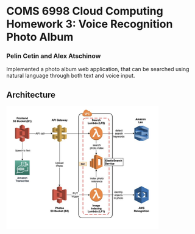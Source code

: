 # COMS 6998 Cloud Computing Homework 3: Voice Recognition Photo Album
### Pelin Cetin and Alex Atschinow

Implemented a photo album web application, that can be searched using natural language through both text and voice input.

## Architecture

<img src="https://github.com/pelincetin/Voice-Recognition-Photo-Album/blob/main/architecture.png" width="400"/>
